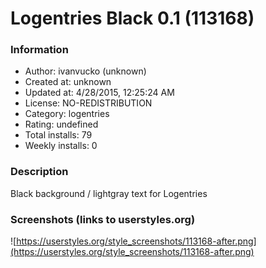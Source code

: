 # Logentries Black 0.1 (113168)

### Information
- Author: ivanvucko (unknown)
- Created at: unknown
- Updated at: 4/28/2015, 12:25:24 AM
- License: NO-REDISTRIBUTION
- Category: logentries
- Rating: undefined
- Total installs: 79
- Weekly installs: 0


### Description
Black background / lightgray text for Logentries


### Screenshots (links to userstyles.org)
![https://userstyles.org/style_screenshots/113168-after.png](https://userstyles.org/style_screenshots/113168-after.png)


